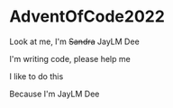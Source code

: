 # AdventOfCode2022

Look at me, I'm ~~Sandra~~ JayLM Dee 

I'm writing code, please help me

I like to do this

Because I'm JayLM Dee
